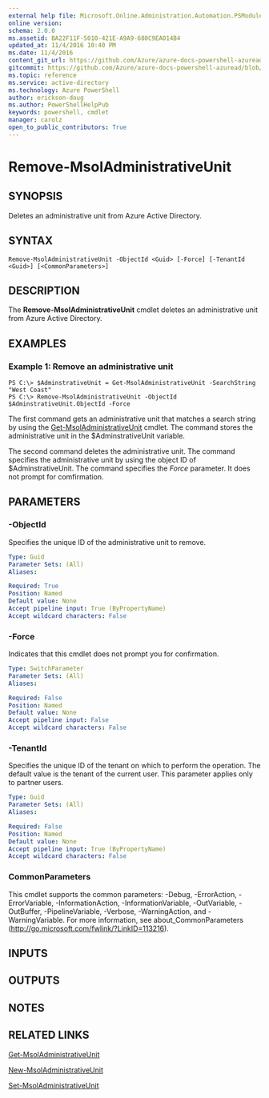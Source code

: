 ```yaml
---
external help file: Microsoft.Online.Administration.Automation.PSModule.dll-Help.xml
online version:
schema: 2.0.0
ms.assetid: BA22F11F-5010-421E-A9A9-680C9EA014B4
updated_at: 11/4/2016 10:40 PM
ms.date: 11/4/2016
content_git_url: https://github.com/Azure/azure-docs-powershell-azuread/blob/master/Azure%20AD%20Cmdlets/MSOnline/v1/Remove-MsolAdministrativeUnit.md
gitcommit: https://github.com/Azure/azure-docs-powershell-azuread/blob/3c22ad9f927dcfe00a363b1a2c343fc086da2ac5/Azure%20AD%20Cmdlets/MSOnline/v1/Remove-MsolAdministrativeUnit.md
ms.topic: reference
ms.service: active-directory
ms.technology: Azure PowerShell
author: erickson-doug
ms.author: PowerShellHelpPub
keywords: powershell, cmdlet
manager: carolz
open_to_public_contributors: True
---
```


# Remove-MsolAdministrativeUnit

## SYNOPSIS
Deletes an administrative unit from Azure Active Directory.

## SYNTAX

```
Remove-MsolAdministrativeUnit -ObjectId <Guid> [-Force] [-TenantId <Guid>] [<CommonParameters>]
```

## DESCRIPTION
The **Remove-MsolAdministrativeUnit** cmdlet deletes an administrative unit from Azure Active Directory.

## EXAMPLES

### Example 1: Remove an administrative unit

```
PS C:\> $AdminstrativeUnit = Get-MsolAdministrativeUnit -SearchString "West Coast"
PS C:\> Remove-MsolAdministrativeUnit -ObjectId $AdminstrativeUnit.ObjectId -Force
```

The first command gets an administrative unit that matches a search string by using the [Get-MsolAdministrativeUnit](./Get-MsolAdministrativeUnit.md) cmdlet.
The command stores the administrative unit in the $AdminstrativeUnit variable.

The second command deletes the administrative unit.
The command specifies the administrative unit by using the object ID of $AdminstrativeUnit.
The command specifies the _Force_ parameter.
It does not prompt for comfirmation.


## PARAMETERS

### -ObjectId
Specifies the unique ID of the administrative unit to remove.

```yaml
Type: Guid
Parameter Sets: (All)
Aliases:

Required: True
Position: Named
Default value: None
Accept pipeline input: True (ByPropertyName)
Accept wildcard characters: False
```

### -Force
Indicates that this cmdlet does not prompt you for confirmation.

```yaml
Type: SwitchParameter
Parameter Sets: (All)
Aliases:

Required: False
Position: Named
Default value: None
Accept pipeline input: False
Accept wildcard characters: False
```

### -TenantId
Specifies the unique ID of the tenant on which to perform the operation.
The default value is the tenant of the current user.
This parameter applies only to partner users.

```yaml
Type: Guid
Parameter Sets: (All)
Aliases:

Required: False
Position: Named
Default value: None
Accept pipeline input: True (ByPropertyName)
Accept wildcard characters: False
```

### CommonParameters
This cmdlet supports the common parameters: -Debug, -ErrorAction, -ErrorVariable, -InformationAction, -InformationVariable, -OutVariable, -OutBuffer, -PipelineVariable, -Verbose, -WarningAction, and -WarningVariable. For more information, see about_CommonParameters (http://go.microsoft.com/fwlink/?LinkID=113216).

## INPUTS

## OUTPUTS

## NOTES

## RELATED LINKS
[Get-MsolAdministrativeUnit](xref:MSOnline/v1/Get-MsolAdministrativeUnit.md)

[New-MsolAdministrativeUnit](xref:MSOnline/v1/New-MsolAdministrativeUnit.md)

[Set-MsolAdministrativeUnit](xref:MSOnline/v1/Set-MsolAdministrativeUnit.md)
